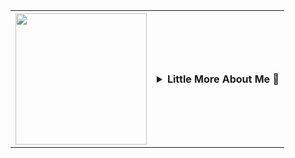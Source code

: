 <table>
  <tr>
<!--     <th><img height="210px" src="https://user-images.githubusercontent.com/1636709/172463412-0a19a967-05d5-4c9b-990d-b17ca949268f.gif" /></th> -->
    <th><img height="210px" src="https://user-images.githubusercontent.com/1636709/172464048-749eebc0-6da4-4fca-a2e2-fd411a32e117.gif" /></th>
<!--     <th><img height="500px" src="https://user-images.githubusercontent.com/1636709/172464052-8b8c76c7-5859-430c-a895-33fed319eede.gif" /></th> -->
    <th>
      <details><summary>Little More About Me 👋</summary>
        <p>
          <ul>
            <li>I'm a Security Research / Software Engineer that loves <a href="http://12factor.net/">12-factor<a> applications. </li>
            <li>I work on the Threat Research and Detection Engineering team at Elastic.</li> 
            <li>Looking to collaborate on golang/security projects if you have cool ideas!</li>
          </ul>
        </p>
      </details>
    </th>
  </tr>

</table>

<!--
**Mikaayenson/mikaayenson** is a ✨ _special_ ✨ repository because its `README.md` (this file) appears on your GitHub profile.

Here are some ideas to get you started:

- 🔭 I’m currently working on ...
- 🌱 I’m currently learning ...
- 👯 I’m looking to collaborate on ...
- 🤔 I’m looking for help with ...
- 💬 Ask me about ...
- 📫 How to reach me: ...
- 😄 Pronouns: ...
- ⚡ Fun fact: ...
-->
